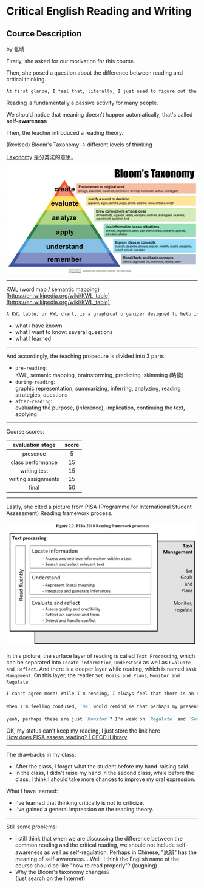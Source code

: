 # Critical English Reading and Writing

## Cource Description

by 张晴

Firstly, she asked for our motivation for this course.

Then, she posed a question about the difference between reading and critical thinking.

```md
At first glance, I feel that, literally, I just need to figure out the meaning of the adjective "critical". Critical reading is just reading with critical thinking, so the problem comes down to explaining "reading with critical thinking". In my view, critical thinking guarantees my reading with question and challenges, as well as not believing in everything the author stated.
```

Reading is fundamentally a passive activity for many people.

We should notice that meaning doesn't happen automatically, that's called **self-awareness**

Then, the teacher introduced a reading theory.

(Revised) Bloom's Taxonomy -> different levels of thinking

[Taxonomy](https://www.etymonline.com/word/taxonomy#etymonline_v_7649) 是分类法的意思。

![Alt text](image.png)

<!-- the most common -->

---

KWL (word map / semantic mapping)
[https://en.wikipedia.org/wiki/KWL_table](https://en.wikipedia.org/wiki/KWL_table)

```txt
A KWL table, or KWL chart, is a graphical organizer designed to help in learning. The letters KWL are an acronym, for what students, in the course of a lesson, already know, want to know, and ultimately learn. It is a part of the constructivist teaching method where students move away from what are considered traditional methods of teaching and learning...
```

- what I have known
- what I want to know: several questions
- what I learned

---

And accordingly, the teaching procedure is divided into 3 parts:

- `pre-reading`:  
  KWL, semanic mapping, brainstorming, predicting, skimming (略读)
- `during-reading`:  
  graphic representation, summarizing, inferring, analyzing, reading strategies, questions
- `after-reading`:  
  evaluating the purpose, (inference), implication, continuing the text, applying

---

Course scores:

|  evaluation stage   | score |
| :-----------------: | :---: |
|      presence       |   5   |
|  class performance  |  15   |
|    writing test     |  15   |
| writing assignments |  15   |
|        final        |  50   |

---

Lastly, she cited a picture from PISA (Programme for International Student Assessment) Reading framework process.

![Alt text](image-1.png)

In this picture, the surface layer of reading is called `Text Processing`, which can be separated into `Locate information`, `Understand` as well as `Evaluate and Reflect`. And there is a deeper layer while reading, which is named `Task Mangement`. On this layer, the reader `Set Goals and Plans`, `Monitor and Regulate`.

```md
I can't agree more! While I'm reading, I always feel that there is an eye looking at my reading process, just like `Task Manager` in my computer.

When I'm feeling confused, `He` would remind me that perhaps my present status is not so good, or I have a lack on some basic knowledges, or I have mistaken the author's idea, and or perhaps I'm affected by some stereotypes, and I should figure them out...

yeah, perhaps these are just `Monitor`? I'm weak on `Regulate` and `Set Goals and Plans`.
```

OK, my status can't keep my reading, I just store the link here  
[How does PISA assess reading? | OECD iLibrary](https://www.oecd-ilibrary.org/how-does-pisa-assess-reading_8eebc6cc-en.pdf?itemId=%2Fcontent%2Fcomponent%2F8eebc6cc-en&mimeType=pdf#:~:text=The%20highest%2Dlevel%20process%20identified,of%20its%20content%20and%20form.)

---

The drawbacks in my class:

- After the class, I forgot what the student before my hand-raising said.
- In the class, I didn't raise my hand in the second class, while before the class, I think I should take more chances to improve my oral expression.

What I have learned:

- I've learned that thinking critically is not to criticize.
- I've gained a general impression on the reading theory.

---

Still some problems:

- I still think that when we are discussing the difference between the common reading and the critical reading, we should not include self-awareness as well as self-regulation. Perhaps in Chinese, "思辨" has the meaning of self-awareness... Well, I think the English name of the course should be like "how to read properly"? (laughing)
- Why the Bloom's taxonomy changes?  
  (just search on the Internet)
